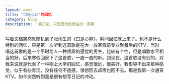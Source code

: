 ```yaml
---
layout: post
title: "口是心非"的回忆
category: blog
description: 一篇日记，只是因为张雨生的一首歌
---
```

写着文档突然就随机到了张雨生的《口是心非》，瞬间回忆就上来了。也不是什么特别的回忆，只是第一次听到这首歌是在大一放寒假前专业聚餐后的KTV，当时唱这首歌的是一个平时给人一种很屌的感觉的男生，比较有个性，但是唱歌水平相当的好。后来寒假回家下了这首歌，一直一直的听。到现在，这首歌没有别的，对我来说就是代表了一种刚上大学的回忆，感觉很远，很美好。我形容不出来那种感觉，似乎有些青涩，没有任何不适感，很想回去却再也回不去。那是我第一次通宵KTV。如今突然听到竟是很有想写日记的冲动。
